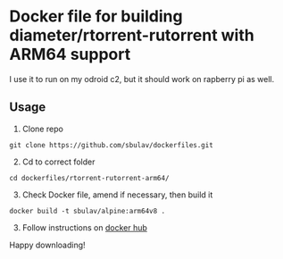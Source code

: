 # Docker file for building diameter/rtorrent-rutorrent with ARM64 support
I use it to run on my odroid c2, but it should work on rapberry pi as well.

## Usage

1. Clone repo 
```
git clone https://github.com/sbulav/dockerfiles.git
```

2. Cd to correct folder
```
cd dockerfiles/rtorrent-rutorrent-arm64/
```

3. Check Docker file, amend if necessary, then build it
```
docker build -t sbulav/alpine:arm64v8 .
```

3. Follow instructions on [docker hub](https://hub.docker.com/r/diameter/rtorrent-rutorrent/)


Happy downloading!
